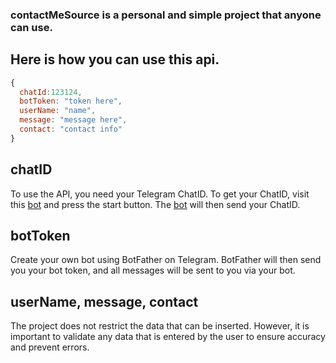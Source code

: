 ### contactMeSource is a personal and simple project that anyone can use.

## Here is how you can use this api.

```javascript
{
  chatId:123124,
  botToken: "token here",
  userName: "name",
  message: "message here",
  contact: "contact info"
}

```

## chatID 
  To use the API, you need your Telegram ChatID. To get your ChatID, visit this [bot](https://t.me/Getmyaccountinfobot) and press the start button. The [bot](https://t.me/Getmyaccountinfobot) will then send your ChatID.  

## botToken 
Create your own bot using BotFather on Telegram. BotFather will then send you your bot token, and all messages will be sent to you via your bot.
  
## userName, message, contact
 The project does not restrict the data that can be inserted. However, it is important to validate any data that is entered by the user to ensure accuracy and prevent errors.



